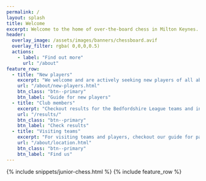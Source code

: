 ```yaml
---
permalink: /
layout: splash
title: Welcome
excerpt: Welcome to the home of over-the-board chess in Milton Keynes. Join for competitive, friendly and casual chess!
header:
  overlay_image: /assets/images/banners/chessboard.avif
  overlay_filter: rgba( 0,0,0,0.5)
  actions:
    - label: "Find out more"
      url: "/about"
feature_row:
  - title: "New players"
    excerpt: "We welcome and are actively seeking new players of all abilities. Check out our guide for first time visitors to the club."
    url: "/about/new-players.html"
    btn_class: "btn--primary"
    btn_label: "Guide for new players"
  - title: "Club members"
    excerpt: "Checkout results for the Bedfordshire League teams and individual internal competitions."
    url: "/results/"
    btn_class: "btn--primary"
    btn_label: "Check results"
  - title: "Visiting teams"
    excerpt: "For visiting teams and players, checkout our guide for parking and directions."
    url: "/about/location.html"
    btn_class: "btn--primary"
    btn_label: "Find us"
---
```


{% include snippets/junior-chess.html %}
{% include feature_row %}